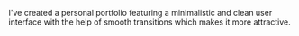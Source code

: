 I've created a personal portfolio featuring a minimalistic and clean user interface with the help of smooth transitions which makes it more attractive.

